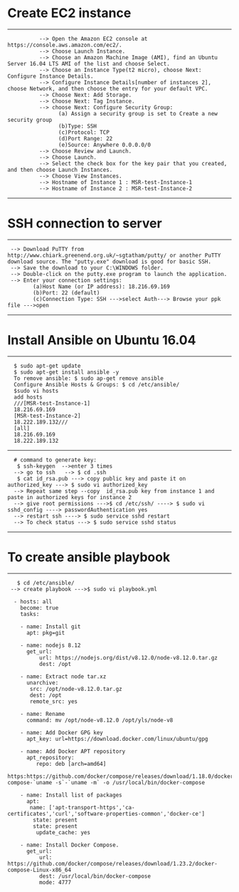 # Create EC2 instance #
----------------------------------------------------------------------------------------------
              --> Open the Amazon EC2 console at https://console.aws.amazon.com/ec2/.
              --> Choose Launch Instance.
              --> Choose an Amazon Machine Image (AMI), find an Ubuntu Server 16.04 LTS AMI of the list and choose Select.
              --> Choose an Instance Type(t2 micro), choose Next: Configure Instance Details.
              --> Configure Instance Details[number of instances 2], choose Network, and then choose the entry for your default VPC.
              --> Choose Next: Add Storage.
              --> Choose Next: Tag Instance.
              --> choose Next: Configure Security Group:
                    (a) Assign a security group is set to Create a new security group
                    (b)Type: SSH 
                    (c)Protocol: TCP
                    (d)Port Range: 22 
                    (e)Source: Anywhere 0.0.0.0/0 
              --> Choose Review and Launch.
              --> Choose Launch.
              --> Select the check box for the key pair that you created, and then choose Launch Instances.
              --> Choose View Instances.
              --> Hostname of Instance 1 : MSR-test-Instance-1
              --> Hostname of Instance 2 : MSR-test-Instance-2

---------------------------------------------------------------------------------------------------
# SSH connection to server #
---------------------------------------------------------------------------------------------------
     --> Download PuTTY from http://www.chiark.greenend.org.uk/~sgtatham/putty/ or another PuTTY download source. The "putty.exe" download is good for basic SSH.
     --> Save the download to your C:\WINDOWS folder.
     --> Double-click on the putty.exe program to launch the application.
     --> Enter your connection settings:
            (a)Host Name (or IP address): 18.216.69.169 
            (b)Port: 22 (default)
            (c)Connection Type: SSH --->select Auth---> Browse your ppk file --->open
      
---------------------------------------------------------------------------------------------------
# Install Ansible on Ubuntu 16.04 #
---------------------------------------------------------------------------------------------------
      $ sudo apt-get update
      $ sudo apt-get install ansible -y
      To remove ansible: $ sudo ap-get remove ansible
      Configure Ansible Hosts & Groups: $ cd /etc/ansible/
      $sudo vi hosts
      add hosts
      ///[MSR-test-Instance-1] 
      18.216.69.169
      [MSR-test-Instance-2]
      18.222.189.132///
      [all]
      18.216.69.169
      18.222.189.132
 
 -------------------------------------------------------------------------------------------------
      # command to generate key:
       $ ssh-keygen  -->enter 3 times 
      --> go to ssh   --> $ cd .ssh
       $ cat id_rsa.pub ---> copy public key and paste it on authorized_key ---> $ sudo vi authorized_key
      --> Repeat same step --copy  id_rsa.pub key from instance 1 and paste in authorized keys for instance 2
      --> give root permissions --->$ cd /etc/ssh/ ----> $ sudo vi sshd_config ----> passwordAuthentication yes
      --> restart ssh ----> $ sudo service sshd restart
      --> To check status ---> $ sudo service sshd status
 
 ---------------------------------------------------------------------------------------------------
# To create ansible playbook #
---------------------------------------------------------------------------------------------------
       $ cd /etc/ansible/ 
     --> create playbook --->$ sudo vi playbook.yml

      - hosts: all
        become: true
        tasks:

        - name: Install git
          apt: pkg=git

        - name: nodejs 8.12
          get_url:
              url: https://nodejs.org/dist/v8.12.0/node-v8.12.0.tar.gz
              dest: /opt

        - name: Extract node tar.xz
          unarchive:
           src: /opt/node-v8.12.0.tar.gz
           dest: /opt
           remote_src: yes

        - name: Rename
          command: mv /opt/node-v8.12.0 /opt/yls/node-v8

        - name: Add Docker GPG key
          apt_key: url=https://download.docker.com/linux/ubuntu/gpg

        - name: Add Docker APT repository
          apt_repository:
             repo: deb [arch=amd64] 
          https:https://github.com/docker/compose/releases/download/1.18.0/docker-compose-`uname -s`-`uname -m` -o /usr/local/bin/docker-compose

        - name: Install list of packages
          apt:
           name: ['apt-transport-https','ca-certificates','curl','software-properties-common','docker-ce']
            state: present
            state: present
             update_cache: yes

        - name: Install Docker Compose.
          get_url:
              url: https://github.com/docker/compose/releases/download/1.23.2/docker-compose-Linux-x86_64
              dest: /usr/local/bin/docker-compose
              mode: 4777
